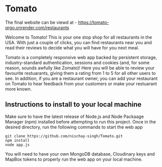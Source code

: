 # Tomato

The final website can be viewd at - https://tomato-qrgo.onrender.com/restaurants

Welcome to Tomato! This is your one stop shop for all restaurants in the USA. With just a couple of clicks, you can find restaurants near you and read their reviews to decide what you will have for you next meal. 

Tomato is a completely responsive web app backed by persistent storage, industry-standard authentication, sessions and cookies (and, for some reason, sounds awfully like Zomato)! Here you will be able to review your favourite restuarants, giving them a rating from 1 to 5 for all other users to see. In addition, if you are a restaurant owner, you can add your restaurant on Tomato to hear feedback from your customers or make your restuarant more known.

## Instructions to install to your local machine
Make sure to have the latest release of Node.js and Node Packaage Manager (npm) installed before attempting to run this project. Once in the desired directory, run the following commands to start the web app
```
git clone https://github.com/nischay-singh/Tomato.git
npm install
node app.js
```
You will need to have your own MongoDB database, Cloudinary keys and MapBox tokens to properly run the web app on your local machine.
